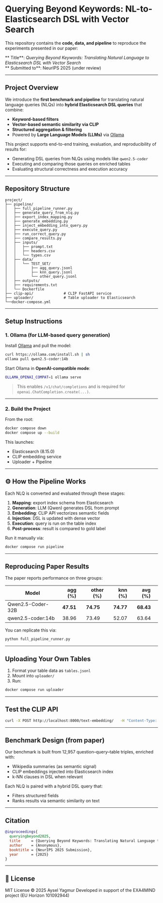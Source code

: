 #  Querying Beyond Keywords: NL-to-Elasticsearch DSL with Vector Search

This repository contains the **code, data, and pipeline** to reproduce the experiments presented in our paper:

** Title**: _Querying Beyond Keywords: Translating Natural Language to Elasticsearch DSL with Vector Search_  
** Submitted to**: NeurIPS 2025 (under review)  

---

##  Project Overview

We introduce the **first benchmark and pipeline** for translating natural language queries (NLQs) into **hybrid Elasticsearch DSL queries** that combine:

-  **Keyword-based filters**
-  **Vector-based semantic similarity via CLIP**
-  **Structured aggregation & filtering**
-  Powered by **Large Language Models (LLMs)** via [Ollama](https://ollama.com/)

This project supports end-to-end training, evaluation, and reproducibility of results for:

-  Generating DSL queries from NLQs using models like `qwen2.5-coder`
-  Executing and comparing those queries on enriched tables
-  Evaluating structural correctness and execution accuracy

---

##  Repository Structure

```text
project/
├── pipeline/
│   ├── full_pipeline_runner.py
│   ├── generate_query_from_nlq.py
│   ├── export_index_mapping.py
│   ├── generate_embedding.py
│   ├── inject_embedding_into_query.py
│   ├── execute_query.py
│   ├── run_correct_query.py
│   ├── compare_results.py
│   ├── inputs/
│   │   ├── prompt.txt
│   │   ├── headers.csv
│   │   └── types.csv
│   ├── data/
│   │   └── TEST_SET/
│   │       ├── agg_query.jsonl
│   │       ├── knn_query.jsonl
│   │       └── other_query.jsonl
│   ├── outputs/
│   ├── requirements.txt
│   └── Dockerfile
├── clip-api/              # CLIP FastAPI service
├── uploader/              # Table uploader to Elasticsearch
└──docker-compose.yml
```

---

##  Setup Instructions

### 1.  Ollama (for LLM-based query generation)

Install [Ollama](https://ollama.com) and pull the model:

```bash
curl https://ollama.com/install.sh | sh
ollama pull qwen2.5-coder:14b
```

Start Ollama in **OpenAI-compatible mode**:

```bash
OLLAMA_OPENAI_COMPAT=1 ollama serve
```

>  This enables `/v1/chat/completions` and is required for `openai.ChatCompletion.create(...)`.

---

### 2.  Build the Project

From the root:

```bash
docker compose down
docker compose up --build
```

This launches:
- Elasticsearch (8.15.0)
- CLIP embedding service
- Uploader + Pipeline

---

## ⚙ How the Pipeline Works

Each NLQ is converted and evaluated through these stages:

1. **Mapping**: export index schema from Elasticsearch
2. **Generation**: LLM (Qwen) generates DSL from prompt
3. **Embedding**: CLIP API vectorizes semantic fields
4. **Injection**: DSL is updated with dense vector
5. **Execution**: query is run on the table index
6. **Post-process**: result is compared to gold label

Run it manually via:

```bash
docker compose run pipeline
```

---

##  Reproducing Paper Results

The paper reports performance on three groups:

| Model                      | agg (%) | other (%) | knn (%) | avg (%) |
|---------------------------|---------|-----------|---------|---------|
| Qwen2.5-Coder-32B         | **47.51** | **74.75**  | **74.77** | **68.43** |
| qwen2.5-coder:14b         | 38.96   | 73.49     | 52.07   | 63.64  |

You can replicate this via:

```bash
python full_pipeline_runner.py
```

---

##  Uploading Your Own Tables

1. Format your table data as `tables.jsonl`
2. Mount into `uploader/`
3. Run:

```bash
docker compose run uploader
```

---

##  Test the CLIP API

```bash
curl -X POST http://localhost:8000/text-embedding/   -H "Content-Type: application/json"   -d '{"text": "The Eiffel Tower is in Paris."}'
```

---

##  Benchmark Design (from paper)

Our benchmark is built from 12,957 question–query–table triples, enriched with:

- Wikipedia summaries (as semantic signal)
- CLIP embeddings injected into Elasticsearch index
- k-NN clauses in DSL when relevant

Each NLQ is paired with a hybrid DSL query that:
- Filters structured fields
- Ranks results via semantic similarity on text

---

##  Citation

```bibtex
@inproceedings{
  queryingbeyond2025,
  title     = {Querying Beyond Keywords: Translating Natural Language to Elasticsearch DSL with Vector Search},
  author    = {Anonymous},
  booktitle = {NeurIPS 2025 Submission},
  year      = {2025}
}
```

---

## 📜 License

MIT License © 2025 Aysel Yagmur 
Developed in support of the EXA4MIND project (EU Horizon 101092944)
